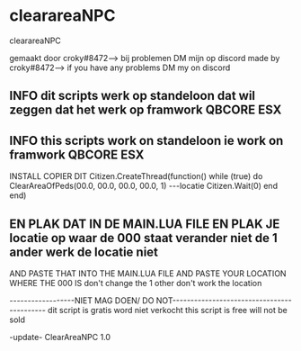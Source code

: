 # clearareaNPC
clearareaNPC


gemaakt door croky#8472--> bij problemen DM mijn op discord
made by croky#8472--> if you have any problems DM my on discord


INFO
dit scripts werk op standeloon dat wil zeggen dat het werk op framwork 
QBCORE ESX
-------------------------------------------
INFO
this scripts work on standeloon ie work on framwork
QBCORE ESX
-------------------------------------------
INSTALL
COPIER DIT 
Citizen.CreateThread(function()
    while (true) do
		ClearAreaOfPeds(00.0, 00.0, 00.0, 00.0, 1) ---locatie 
        Citizen.Wait(0)
    end
end)

EN PLAK DAT IN DE MAIN.LUA FILE EN PLAK JE locatie op waar de 000 staat
verander niet de 1 ander werk de locatie niet 
----------------------------------------------
AND PASTE THAT INTO THE MAIN.LUA FILE AND PASTE YOUR LOCATION WHERE THE 000 IS
don't change the 1 other don't work the location

------------------NIET MAG DOEN/ DO NOT-------------------------------------------
dit script is gratis word niet verkocht
this script is free will not be sold


-update-
ClearAreaNPC 1.0
